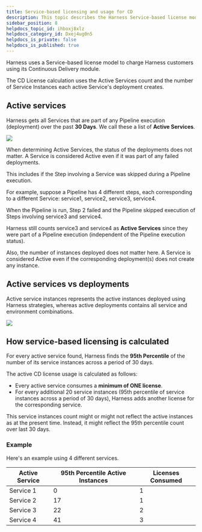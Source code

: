 ```yaml
---
title: Service-based licensing and usage for CD
description: This topic describes the Harness Service-based license model for its Continuous Delivery module.
sidebar_position: 8
helpdocs_topic_id: ihboxj8xlz
helpdocs_category_id: Dxej4ug0n5
helpdocs_is_private: false
helpdocs_is_published: true
---
```


Harness uses a Service-based license model to charge Harness customers using its Continuous Delivery module.

The CD License calculation uses the Active Services count and the number of Service Instances each active Service's deployment creates.

## Active services

Harness gets all Services that are part of any Pipeline execution (deployment) over the past **30 Days**. We call these a list of **Active Services**.

![](./static/service-licensing-for-cd-00.png)

When determining Active Services, the status of the deployments does not matter. A Service is considered Active even if it was part of any failed deployments.

This includes if the Step involving a Service was skipped during a Pipeline execution.

For example, suppose a Pipeline has 4 different steps, each corresponding to a different Service: service1, service2, service3, service4.

When the Pipeline is run, Step 2 failed and the Pipeline skipped execution of Steps involving service3 and service4.

Harness still counts service3 and service4 as **Active Services** since they were part of a Pipeline execution (independent of the Pipeline execution status).

Also, the number of instances deployed does not matter here. A Service is considered Active even if the corresponding deployment(s) does not create any instance.

## Active services vs deployments

Active service instances represents the active instances deployed using Harness strategies, whereas active deployments contains all service and environment combinations.

![](./static/service-licensing-for-cd-01.png)

## How service-based licensing is calculated

For every active service found, Harness finds the **95th Percentile** of the number of its service instances across a period of 30 days.

The active CD license usage is calculated as follows:

* Every active service consumes a **minimum of ONE license**.
* For every additional 20 service instances (95th percentile of service instances across a period of 30 days), Harness adds another license for the corresponding service.

This service instances count might or might not reflect the active instances as at the present time. Instead, it might reflect the 95th percentile count over last 30 days.

### Example

Here's an example using 4 different services.

| **Active Service** | **95th Percentile Active Instances** | **Licenses Consumed** |
| --- | --- | --- |
| Service 1 | 0 | 1 |
| Service 2 | 17 | 1 |
| Service 3 | 22 | 2 |
| Service 4 | 41 | 3 |

